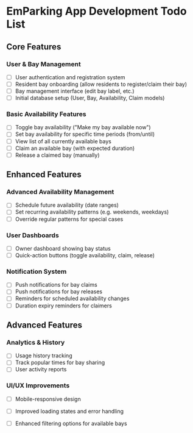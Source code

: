 # EmParking App Development Todo List

## Core Features

### User & Bay Management
- [ ] User authentication and registration system
- [ ] Resident bay onboarding (allow residents to register/claim their bay)
- [ ] Bay management interface (edit bay label, etc.)
- [ ] Initial database setup (User, Bay, Availability, Claim models)

### Basic Availability Features
- [ ] Toggle bay availability ("Make my bay available now")
- [ ] Set bay availability for specific time periods (from/until)
- [ ] View list of all currently available bays
- [ ] Claim an available bay (with expected duration)
- [ ] Release a claimed bay (manually)

## Enhanced Features

### Advanced Availability Management
- [ ] Schedule future availability (date ranges)
- [ ] Set recurring availability patterns (e.g. weekends, weekdays)
- [ ] Override regular patterns for special cases

### User Dashboards
- [ ] Owner dashboard showing bay status
- [ ] Quick-action buttons (toggle availability, claim, release)

### Notification System
- [ ] Push notifications for bay claims
- [ ] Push notifications for bay releases
- [ ] Reminders for scheduled availability changes
- [ ] Duration expiry reminders for claimers

## Advanced Features

### Analytics & History
- [ ] Usage history tracking
- [ ] Track popular times for bay sharing
- [ ] User activity reports

### UI/UX Improvements
- [ ] Mobile-responsive design
- [ ] Improved loading states and error handling
- [ ] Enhanced filtering options for available bays

